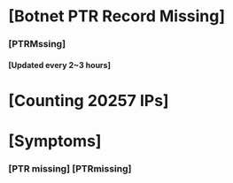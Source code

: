 # [Botnet PTR Record Missing]
### [PTRMssing]
#### [Updated every 2~3 hours]

# [Counting 20257 IPs]

# [Symptoms] 
###   [PTR missing] [PTRmissing]
